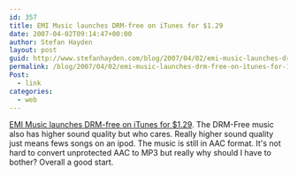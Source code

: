 ```yaml
---
id: 357
title: EMI Music launches DRM-free on iTunes for $1.29
date: 2007-04-02T09:14:47+00:00
author: Stefan Hayden
layout: post
guid: http://www.stefanhayden.com/blog/2007/04/02/emi-music-launches-drm-free-on-itunes-for-129/
permalink: /blog/2007/04/02/emi-music-launches-drm-free-on-itunes-for-129/
Post:
  - link
categories:
  - web
---
```

<p><a href="http://www.emigroup.com/Press/2007/press18.htm">EMI Music launches DRM-free on iTunes for $1.29</a>. The DRM-Free music also has higher sound quality but who cares. Really higher sound quality just means fews songs on an ipod. The music is still in AAC format. It's not hard to convert unprotected AAC to MP3 but really why should I have to bother? Overall a good start.
</p>
